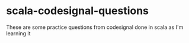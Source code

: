 # scala-codesignal-questions

These are some practice questions from codesignal done in scala as I'm learning it
